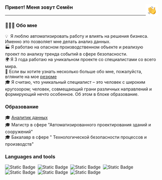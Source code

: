 ### <img alt="!" src="./assets/Hand%20Wave.gif" width='40' align="right"/> Привет! Меня зовут Семён

---

###  👨🏻‍💻&nbsp;Обо мне
💡 &nbsp;Я люблю автоматизировать работу и влиять на решения бизнеса. Именно это позволяет мне делать анализ данных. <br>
🏭&nbsp;Я работаю на опасном производственном объекте и реализую проект по анализу тренда событий в сфере безопасности. <br>
🌍&nbsp;Я 3 года работаю на уникальном проекте со специалистами со всего мира. <br>
📜&nbsp;Если вы хотите узнать несколько больше обо мне, пожалуйста, вгляните на мое [резюме](https://disk.yandex.ru/i/CMS-4MfPYzBA9w) <br>
🎓&nbsp;Я считаю, что уникальный специалист – это человек с широким кругозором; человек, совмещающий грани различных направлений и формирующий нечто особенное. Об этом в блоке образование. <br>

### Образование
🎓 [Аналитик данных](https://lab.karpov.courses/certificate/760a0896-5896-4f46-8157-f333117f8e17/) <br>
🎓 Магистр в сфере "Автоматизированного проектирования зданий и сооружений" <br>
🎓 Бакалавр в сфере " Технологической безопасности процессов и производств"

### Languages and tools
![Static Badge](https://img.shields.io/badge/Python-blue?logo=python&labelColor=grey)&nbsp;
![Static Badge](https://img.shields.io/badge/Airflow%202.2-blue?logo=apacheairflow&labelColor=grey)&nbsp;
![Static Badge](https://img.shields.io/badge/PostgreSQL-blue?logo=postgresql&logoColor=white&labelColor=grey)&nbsp;
![Static Badge](https://img.shields.io/badge/GitLab-blue?logo=gitlab&labelColor=grey)&nbsp;
![Static Badge](https://img.shields.io/badge/ClickHouse-blue?logo=clickhouse&labelColor=grey)&nbsp;
![Static Badge](https://img.shields.io/badge/Tableau-blue?logo=tableau&labelColor=grey)&nbsp;
![Static Badge](https://img.shields.io/badge/Power%20BI-blue?logo=powerbi&labelColor=grey)&nbsp;






<!--
**s-belikhin/s-belikhin** is a ✨ _special_ ✨ repository because its `README.md` (this file) appears on your GitHub profile.

Here are some ideas to get you started:

- 🔭 I’m currently working on ...
- 🌱 I’m currently learning ...
- 👯 I’m looking to collaborate on ...
- 🤔 I’m looking for help with ...
- 💬 Ask me about ...
- 📫 How to reach me: ...
- 😄 Pronouns: ...
- ⚡ Fun fact: ...
-->
